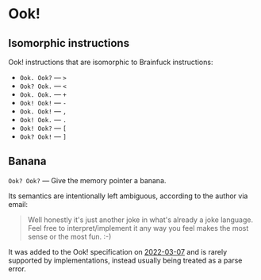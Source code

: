 # Ook!

## Isomorphic instructions

Ook! instructions that are isomorphic to Brainfuck instructions:

- `Ook. Ook?` — `>`
- `Ook? Ook.` — `<`
- `Ook. Ook.` — `+`
- `Ook! Ook!` — `-`
- `Ook. Ook!` — `,`
- `Ook! Ook.` — `.`
- `Ook! Ook?` — `[`
- `Ook? Ook!` — `]`

## Banana

`Ook? Ook?` — Give the memory pointer a banana.

Its semantics are intentionally left ambiguous, according to the author via
email:

> Well honestly it's just another joke in what's already a joke language. Feel
> free to interpret/implement it any way you feel makes the most sense or the
> most fun. :-)

It was added to the Ook! specification on [2022-03-07](https://web.archive.org/web/20220424180804/https://www.dangermouse.net/esoteric/ook.html)
and is rarely supported by implementations, instead usually being treated as a
parse error.
